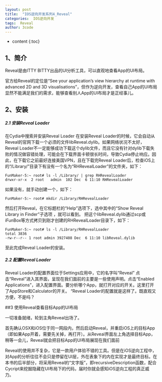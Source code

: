 ```yaml
---
layout: post
title:  "IOS逆向开发系列4_Reveal"
categories:  IOS逆向开发
tags:  Reveal  
author: 3code
---
```


* content
{:toc}

## 1、简介

Reveal是由ITTY BITTY出品的UI分析工具，可以直观地查看App的UI布局。

官方给Reveal的定位是“See your application’s view hierarchy at runtime with advanced 2D and 3D visualisations”，但作为逆向开发，查看自己App的UI布局显然不能满足我们的需求，能够查看别人App的UI布局才是正经事儿。

## 2、安装

##### 2.1 安装Reveal Loader

在Cydia中搜索并安装Reveal Loader 在安装Reveal Loader的时候，它会自动从Reveal的官网下载一个必须的文件libReveal.dylib。如果网络状况不太好，Reveal Loader不一定能够成功下载这个dylib文件，而且它没有针对dylib下载失败的情况做容错处理，可能会在下载界面卡顿很长时间，导致Cydia停止响应。因此，在下载它之前最好连接美国VPN，且在下载完Reveal Loader后，检查iOS上的“/Library/”目录下有没有一个名为“RHRevealLoader”的文件夹，如下：

	FunMaker-5:~ root# ls -l /Library/ | grep RHRevealLoader
	drwxr-xr-x  2 root   admin  102 Dec  6 11:10 RHRevealLoader
如果没有，就手动创建一个，如下：

	FunMaker-5:~ root# mkdir /Library/RHRevealLoader
然后打开Reveal，在它标题栏的“Help”选项下，选中其中的“Show Reveal Library in Finder”子选项 ，就可以看到。
把这个libReveal.dylib通过scp或iFunBox等方式拷贝到刚才创建的RHRevealLoader目录下，如下：

	FunMaker-5:~ root# ls -l /Library/RHRevealLoader
	total 3836
	-rw-r--r-- 1 root admin 3927408 Dec  6 11:10 libReveal.dylib

至此完成Reveal Loader的安装。

##### 2.2 配置Reveal Loader

Reveal Loader的配置界面位于Settings应用中，它的名字叫“Reveal” 点击“Reveal”进入其界面，呈现在我们面前的主要是一些使用声明。点击“Enabled Applications”，进入配置界面。要分析哪个App，就打开对应的开关。这里打开了AppStore和Calculator的开关。
“Reveal Loader的配置就是这样了。既直观又方便，不是吗？

##3 使用Reveal查看目标App的UI布局

一切准备就绪，轮到主角Reveal出场了。

首先确认OSX和iOS位于同一网段内，然后启动Reveal，并重启iOS上的目标App（即如果App开着，需要先关掉，再打开）。从Reveal界面左上角选择目标App，稍等一会儿，Reveal就会把目标App的UI布局展现在我们面前 
 
Reveal的使用并不复杂，它是一款用户体验不错的工具。但是在iOS逆向工程中，对App的分析往往不会只是停留在UI层，外在表象下的内在实现才是最终目标。在本书的后半部分，将采用Reveal的“文字版”，即recursiveDescription函数，配合Cycript来挖掘隐藏在UI布局下的代码，届时你就会感知iOS逆向工程的真正威力。 


